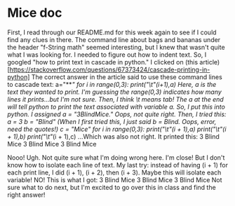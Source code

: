 # Mice doc
First, I read through our README.md for this week again to see if I could find any clues in there.
The command line about bags and bananas under the header "f-String math" seemed interesting, but I knew that wasn't quite what I was looking for. I needed to figure out how to indent text.
So, I googled "how to print text in cascade in python."
I clicked on (this article)[https://stackoverflow.com/questions/67373424/cascade-printing-in-python]
The correct answer in the article said to use these command lines to cascade text:
a="******"
  for i in range(0,3):
  print("\t"*(i+1),a)
Here, a is the text they wanted to print.
I'm guessing the range(0,3) indicates how many lines it prints...but I'm not sure.
Then, I think \t means tab!
The a at the end will tell python to print the text associated with variable a.
So, I put this into python. I assigned a = "3BlindMice." Oops, not quite right.
Then, I tried this:
a = 3
b = "Blind" (When I first tried this, I just said b = Blind. Oops, error, need the quotes!)
c = "Mice"
for i in range(0,3):
	print("\t"*(i + 1),a)
	print("\t"*(i + 1),b)
	print("\t"*(i + 1),c)
...Which was also not right. It printed this:
3
Blind
Mice
  3
  Blind
  Mice
    3
    Blind
    Mice

Nooo! Ugh. Not quite sure what I'm doing wrong here. I'm close! But I don't know how to isolate each line of text.
My last try: instead of having (i + 1) for each print line, I did (i + 1), (i + 2), then (i + 3).
Maybe this will isolate each variable!
NO! This is what I got:
3
		 Blind
			 Mice
		 3
			 Blind
				 Mice
			 3
				 Blind
					 Mice
Not sure what to do next, but I'm excited to go over this in class and find the right answer!
